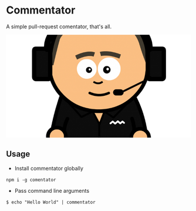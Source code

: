 # Commentator
A simple pull-request comentator, that's all.

![alt](image.png)

## Usage

- Install commentator globally
```
npm i -g comentator
```

- Pass command line arguments

```
$ echo "Hello World" | commentator
```
